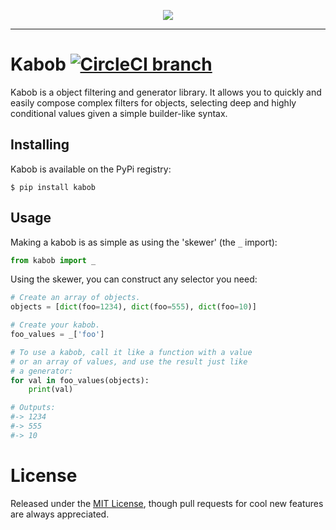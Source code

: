 <p align="center">
  <img src="https://rawgit.com/bitlang/kabob/master/logo.svg" />
</p>

---

# Kabob [![CircleCI branch](https://img.shields.io/circleci/project/github/bitlang/kabob/master.svg?style=flat-square)](https://circleci.com/gh/bitlang/kabob)

Kabob is a object filtering and generator library. It allows you to quickly and easily compose complex filters
for objects, selecting deep and highly conditional values given a simple builder-like syntax.

## Installing

Kabob is available on the PyPi registry:

```console
$ pip install kabob
```

## Usage

Making a kabob is as simple as using the 'skewer' (the `_` import):

```python
from kabob import _
```

Using the skewer, you can construct any selector you need:

```python
# Create an array of objects.
objects = [dict(foo=1234), dict(foo=555), dict(foo=10)]

# Create your kabob.
foo_values = _['foo']

# To use a kabob, call it like a function with a value
# or an array of values, and use the result just like
# a generator:
for val in foo_values(objects):
    print(val)

# Outputs:
#-> 1234
#-> 555
#-> 10
```

# License
Released under the [MIT License](LICENSE), though pull requests for
cool new features are always appreciated.
